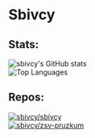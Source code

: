 # Sbivcy

## Stats:

![sbivcy's GitHub stats](https://github-readme-stats.vercel.app/api?username=sbivcy&show_icons=true&bg_color=111111&text_color=22ee22&icon_color=2222ee)  
![Top Languages](https://github-readme-stats.vercel.app/api/top-langs/?username=sbivcy&langs_count=7&bg_color=111111&text_color=22ee22&layout=compact)

## Repos:

[![sbivcy/sbivcy](https://github-readme-stats.vercel.app/api/pin/?username=sbivcy&repo=sbivcy&&bg_color=111111&text_color=22ee22)](https://github.com/sbivcy/sbivcy)  
[![sbivcy/zsv-pruzkum](https://github-readme-stats.vercel.app/api/pin/?username=sbivcy&repo=zsv-pruzkum&&bg_color=111111&text_color=22ee22)](https://github.com/sbivcy/zsv-pruzkum)

